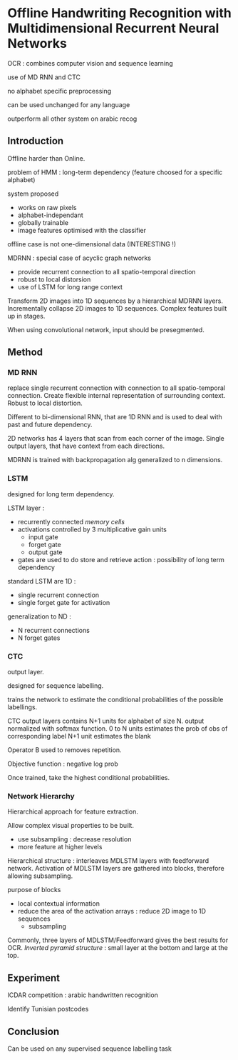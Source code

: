 # Offline Handwriting Recognition with Multidimensional Recurrent Neural Networks

OCR : combines computer vision and sequence learning

use of MD RNN and CTC

no alphabet specific preprocessing

can be used unchanged for any language

outperform all other system on arabic recog

## Introduction

Offline harder than Online.

problem of HMM : long-term dependency (feature choosed for a specific alphabet)

system proposed 

* works on raw pixels
* alphabet-independant
* globally trainable
* image features optimised with the classifier

offline case is not one-dimensional data (INTERESTING !)

MDRNN : special case of acyclic graph networks

* provide recurrent connection to all spatio-temporal direction
* robust to local distorsion
* use of LSTM for long range context

Transform 2D images into 1D sequences by a hierarchical MDRNN layers.
Incrementally collapse 2D images to 1D sequences.
Complex features built up in stages.

When using convolutional network, input should be presegmented.

## Method

### MD RNN

replace single recurrent connection with connection to all spatio-temporal connection.
Create flexible internal representation of surrounding context.
Robust to local distortion.

Different to bi-dimensional RNN, that are 1D RNN and is used to deal with past and future dependency.

2D networks has 4 layers that scan from each corner of the image.
Single output layers, that have context from each directions.

MDRNN is trained with backpropagation alg generalized to n dimensions.

### LSTM

designed for long term dependency.

LSTM layer :

* recurrently connected *memory cells*
* activations controlled by 3 multiplicative gain units
    * input gate
    * forget gate
    * output gate
* gates are used to do store and retrieve action : possibility of long term dependency

standard LSTM are 1D :

* single recurrent connection
* single forget gate for activation

generalization to ND :

* N recurrent connections
* N forget gates

### CTC

output layer.

designed for sequence labelling.

trains the network to estimate the conditional probabilities of the possible labellings.

CTC output layers contains N+1 units for alphabet of size N.
output normalized with softmax function.
0 to N units estimates the prob of obs of corresponding label
N+1 unit estimates the blank

Operator B used to removes repetition.

Objective function : negative log prob

Once trained, take the highest conditional probabilities.

### Network Hierarchy

Hierarchical approach for feature extraction.

Allow complex visual properties to be built.

* use subsampling : decrease resolution
* more feature at higher levels

Hierarchical structure : interleaves MDLSTM layers with feedforward network.
Activation of MDLSTM layers are gathered into blocks, therefore allowing subsampling.

purpose of blocks

* local contextual information
* reduce the area of the activation arrays : reduce 2D image to 1D sequences
    * subsampling

Commonly, three layers of MDLSTM/Feedforward gives the best results for OCR.
*Inverted pyramid structure* : small layer at the bottom and large at the top.

## Experiment

ICDAR competition : arabic handwritten recognition

Identify Tunisian postcodes

## Conclusion

Can be used on any supervised sequence labelling task

